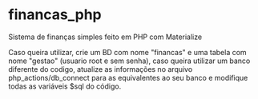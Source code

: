 # financas_php
Sistema de finanças simples feito em PHP com Materialize
<p>Caso queira utilizar, crie um BD com nome "financas" e uma tabela com nome "gestao" (usuario root e sem senha), caso queira utilizar um banco diferente do codigo, atualize as informações no arquivo php_actions/db_connect para as equivalentes ao seu banco e modifique todas as variáveis $sql do código.</p>
